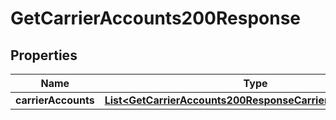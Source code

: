 

# GetCarrierAccounts200Response


## Properties

| Name | Type | Description | Notes |
|------------ | ------------- | ------------- | -------------|
|**carrierAccounts** | [**List&lt;GetCarrierAccounts200ResponseCarrierAccountsInner&gt;**](GetCarrierAccounts200ResponseCarrierAccountsInner.md) |  |  [optional] |



